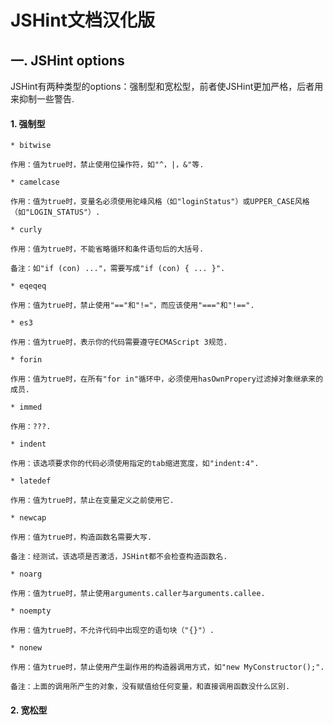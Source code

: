 JSHint文档汉化版
=================

## 一. JSHint options

JSHint有两种类型的options：强制型和宽松型，前者使JSHint更加严格，后者用来抑制一些警告.


#### 1. 强制型
  
    * bitwise
    
    作用：值为true时，禁止使用位操作符，如"^，|，&"等.
    
    * camelcase
  
    作用：值为true时，变量名必须使用驼峰风格（如"loginStatus"）或UPPER_CASE风格（如"LOGIN_STATUS"）.
    
    * curly
    
    作用：值为true时，不能省略循环和条件语句后的大括号.
    
    备注：如"if (con) ..."，需要写成"if (con) { ... }".
    
    * eqeqeq
    
    作用：值为true时，禁止使用"=="和"!="，而应该使用"==="和"!==".
    
    * es3
    
    作用：值为true时，表示你的代码需要遵守ECMAScript 3规范.
    
    * forin
    
    作用：值为true时，在所有"for in"循环中，必须使用hasOwnPropery过滤掉对象继承来的成员.
    
    * immed
    
    作用：???.
    
    * indent
    
    作用：该选项要求你的代码必须使用指定的tab缩进宽度，如"indent:4".
    
    * latedef
    
    作用：值为true时，禁止在变量定义之前使用它.
    
    * newcap
    
    作用：值为true时，构造函数名需要大写. 
    
    备注：经测试，该选项是否激活，JSHint都不会检查构造函数名.
    
    * noarg
    
    作用：值为true时，禁止使用arguments.caller与arguments.callee.
    
    * noempty
    
    作用：值为true时，不允许代码中出现空的语句块（"{}"）.
    
    * nonew
    
    作用：值为true时，禁止使用产生副作用的构造器调用方式，如"new MyConstructor();".
    
    备注：上面的调用所产生的对象，没有赋值给任何变量，和直接调用函数没什么区别.
    

#### 2. 宽松型

